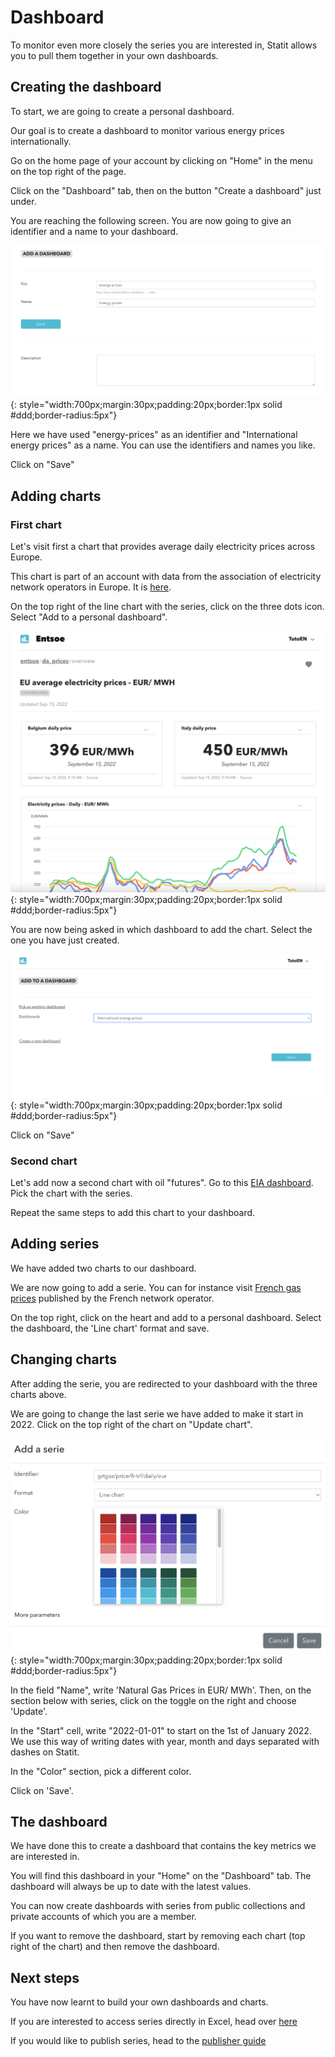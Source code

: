 # Dashboard

To monitor even more closely the series you are interested in, Statit allows you to pull them together in your own dashboards.

## Creating the dashboard

To start, we are going to create a personal dashboard.

Our goal is to create a dashboard to monitor various energy prices internationally.

Go on the home page of your account by clicking on "Home" in the menu on the top right of the page.

Click on the "Dashboard" tab, then on the button "Create a dashboard" just under.

You are reaching the following screen. You are now going to give an identifier and a name to your dashboard.

![Créer un tableau](/img/user-en_favs_dashboards_0.png){: style="width:700px;margin:30px;padding:20px;border:1px solid #ddd;border-radius:5px"}

Here we have used "energy-prices" as an identifier and "International energy prices" as a name. You can use the identifiers and names you like.

Click on "Save"

## Adding charts

### First chart

Let's visit first a chart that provides average daily electricity prices across Europe.

This chart is part of an account with data from the association of electricity network operators in Europe. It is [here](https://www.gostatit.com/i/entsoe/da_prices/overview).

On the top right of the line chart with the series, click on the three dots icon. Select "Add to a personal dashboard".

![Ajouter un graphique](/img/user-en_favs_dashboards_1.png){: style="width:700px;margin:30px;padding:20px;border:1px solid #ddd;border-radius:5px"}

You are now being asked in which dashboard to add the chart. Select the one you have just created.

![Ajouter un graphique](/img/user-en_favs_dashboards_2.png){: style="width:700px;margin:30px;padding:20px;border:1px solid #ddd;border-radius:5px"}

Click on "Save"

### Second chart

Let's add now a second chart with oil "futures". Go to this [EIA dashboard](https://www.gostatit.com/i/eia/petroleum_prices_futures/overview). Pick the chart with the series.

Repeat the same steps to add this chart to your dashboard.


## Adding series

We have added two charts to our dashboard.

We are now going to add a serie. You can for instance visit [French gas prices](https://www.gostatit.com/grtgaz/price/fr-trf/daily/eur)
 published by the French network operator.

On the top right, click on the heart and add to a personal dashboard. Select the dashboard, the 'Line chart' format and save.


## Changing charts

After adding the serie, you are redirected to your dashboard with the three charts above.

We are going to change the last serie we have added to make it start in 2022. Click on the top right of the chart on "Update chart".

![Ajouter un graphique](/img/user-en_favs_dashboards_4.png){: style="width:700px;margin:30px;padding:20px;border:1px solid #ddd;border-radius:5px"}

In the field "Name", write 'Natural Gas Prices in EUR/ MWh'. Then, on the section below with series, click on the toggle on the right and choose 'Update'.

In the "Start" cell, write "2022-01-01" to start on the 1st of January 2022. We use this way of writing dates with year, month and days  separated with dashes on Statit.

In the "Color" section, pick a different color.

Click on 'Save'.


## The dashboard

We have done this to create a dashboard that contains the key metrics we are interested in.

You will find this dashboard in your "Home" on the "Dashboard" tab. The dashboard will always be up to date with the latest values.

You can now create dashboards with series from public collections and private accounts of which you are a member.

If you want to remove the dashboard, start by removing each chart (top right of the chart) and then remove the dashboard.


## Next steps

You have now learnt to build your own dashboards and charts.

If you are interested to access series directly in Excel, head over [here](/excel)

If you would like to publish series, head to the [publisher guide](http://helppub_en.gostatit.com/)
